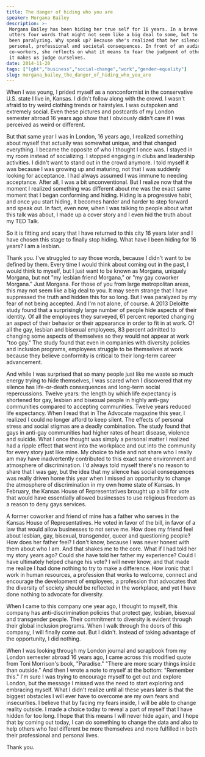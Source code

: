 ```yaml
---
title: The danger of hiding who you are
speaker: Morgana Bailey
description: >-
 Morgana Bailey has been hiding her true self for 16 years. In a brave talk, she
 utters four words that might not seem like a big deal to some, but to her have
 been paralyzing. Why speak up? Because she's realized that her silence has
 personal, professional and societal consequences. In front of an audience of her
 co-workers, she reflects on what it means to fear the judgment of others, and how
 it makes us judge ourselves.
date: 2014-11-20
tags: ["lgbt","business","social-change","work","gender-equality"]
slug: morgana_bailey_the_danger_of_hiding_who_you_are
---
```


When I was young, I prided myself as a nonconformist in the conservative U.S. state I live
in, Kansas. I didn't follow along with the crowd. I wasn't afraid to try weird clothing
trends or hairstyles. I was outspoken and extremely social. Even these pictures and
postcards of my London semester abroad 16 years ago show that I obviously didn't care if
I was perceived as weird or different. 

But that same year I was in London, 16 years ago, I realized something about myself that
actually was somewhat unique, and that changed everything. I became the opposite of who I
thought I once was. I stayed in my room instead of socializing. I stopped engaging in
clubs and leadership activities. I didn't want to stand out in the crowd anymore. I told
myself it was because I was growing up and maturing, not that I was suddenly looking for
acceptance. I had always assumed I was immune to needing acceptance. After all, I was a
bit unconventional. But I realize now that the moment I realized something was different
about me was the exact same moment that I began conforming and hiding. Hiding is a
progressive habit, and once you start hiding, it becomes harder and harder to step forward
and speak out. In fact, even now, when I was talking to people about what this talk was
about, I made up a cover story and I even hid the truth about my TED Talk.

So it is fitting and scary that I have returned to this city 16 years later and I have
chosen this stage to finally stop hiding. What have I been hiding for 16 years? I am a
lesbian.

Thank you. I've struggled to say those words, because I didn't want to be defined by them.
Every time I would think about coming out in the past, I would think to myself, but I just
want to be known as Morgana, uniquely Morgana, but not "my lesbian friend Morgana," or "my
gay coworker Morgana." Just Morgana. For those of you from large metropolitan areas, this
may not seem like a big deal to you. It may seem strange that I have suppressed the truth
and hidden this for so long. But I was paralyzed by my fear of not being accepted. And I'm
not alone, of course. A 2013 Deloitte study found that a surprisingly large number of
people hide aspects of their identity. Of all the employees they surveyed, 61 percent
reported changing an aspect of their behavior or their appearance in order to fit in at
work. Of all the gay, lesbian and bisexual employees, 83 percent admitted to changing some
aspects of themselves so they would not appear at work "too gay." The study found that
even in companies with diversity policies and inclusion programs, employees struggle to be
themselves at work because they believe conformity is critical to their long-term career
advancement.

And while I was surprised that so many people just like me waste so much energy trying to
hide themselves, I was scared when I discovered that my silence has life-or-death
consequences and long-term social repercussions. Twelve years: the length by which life
expectancy is shortened for gay, lesbian and bisexual people in highly anti-gay
communities compared to accepting communities. Twelve years reduced life expectancy. When
I read that in The Advocate magazine this year, I realized I could no longer afford to
keep silent. The effects of personal stress and social stigmas are a deadly combination.
The study found that gays in anti-gay communities had higher rates of heart disease,
violence and suicide. What I once thought was simply a personal matter I realized had a
ripple effect that went into the workplace and out into the community for every story just
like mine. My choice to hide and not share who I really am may have inadvertently
contributed to this exact same environment and atmosphere of discrimination. I'd always
told myself there's no reason to share that I was gay, but the idea that my silence has
social consequences was really driven home this year when I missed an opportunity to
change the atmosphere of discrimination in my own home state of Kansas. In February, the
Kansas House of Representatives brought up a bill for vote that would have essentially
allowed businesses to use religious freedom as a reason to deny gays services.

A former coworker and friend of mine has a father who serves in the Kansas House of
Representatives. He voted in favor of the bill, in favor of a law that would allow 
businesses to not serve me. How does my friend feel about lesbian, gay, bisexual,
transgender, queer and questioning people? How does her father feel? I don't know, because
I was never honest with them about who I am. And that shakes me to the core. What if I
had told her my story years ago? Could she have told her father my experience? Could I
have ultimately helped change his vote? I will never know, and that made me realize I had
done nothing to try to make a difference. How ironic that I work in human resources, a
profession that works to welcome, connect and encourage the development of employees, a
profession that advocates that the diversity of society should be reflected in the
workplace, and yet I have done nothing to advocate for diversity.

When I came to this company one year ago, I thought to myself, this company has
anti-discrimination policies that protect gay, lesbian, bisexual and transgender people.
Their commitment to diversity is evident through their global inclusion programs. When I
walk through the doors of this company, I will finally come out. But I didn't. Instead of
taking advantage of the opportunity, I did nothing.

When I was looking through my London journal and scrapbook from my London semester abroad
16 years ago, I came across this modified quote from Toni Morrison's book, "Paradise."
"There are more scary things inside than outside." And then I wrote a note to myself at
the bottom: "Remember this." I'm sure I was trying to encourage myself to get out and
explore London, but the message I missed was the need to start exploring and embracing
myself. What I didn't realize until all these years later is that the biggest obstacles I
will ever have to overcome are my own fears and insecurities. I believe that by facing my
fears inside, I will be able to change reality outside. I made a choice today to reveal a
part of myself that I have hidden for too long. I hope that this means I will never hide
again, and I hope that by coming out today, I can do something to change the data and also
to help others who feel different be more themselves and more fulfilled in both their
professional and personal lives.

Thank you. 

<!--
ad_duration=3.33
event="TED@State Street London"
external_start_time=0
has_talk_citation=1
intro_duration=11.82
is_subtitle_required="False"
is_talk_featured="True"
language="en"
language_swap="False"
native_language="en"
number_of_related_talks=6
number_of_speakers=1
number_of_subtitled_videos=35
number_of_tags=5
number_of_talk_download_languages=35
number_of_talk_more_resources=2
number_of_talk_recommendations=0
number_of_talks_take_actions=0
post_ad_duration=0.83
published_timestamp="2015-01-23 15:45:57"
recording_date="2014-11-20"
speaker_description="Human resources professional"
speaker_is_published=1
speaker_name="Morgana Bailey"
talk_name="The danger of hiding who you are"
talks_tags=["lgbt","business","social-change","work","gender-equality"]
talks_take_action=[]
url_audio="https://download.ted.com/talks/MorganaBailey_2014S.mp3?apikey=acme-roadrunner"
url_photo_speaker="https://pe.tedcdn.com/images/ted/36c1073f03b4a052373c481d7d257c36220c9153_254x191.jpg"
url_photo_talk="https://pe.tedcdn.com/images/ted/7cabd493e3ea21b4bcae2a00d1d94cff7d57b2d1_2880x1620.jpg"
url_webpage="https://www.ted.com/talks/morgana_bailey_the_danger_of_hiding_who_you_are"
video_type_name="TED Institute Talk"
-->
